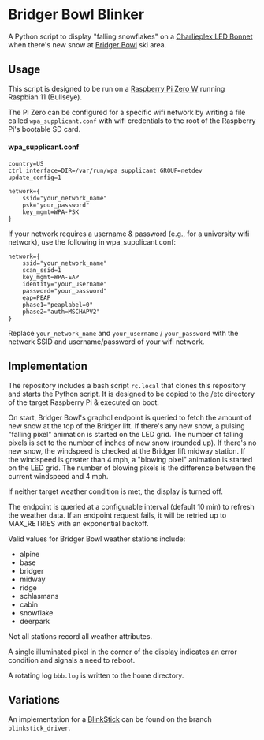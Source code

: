 # Bridger Bowl Blinker

A Python script to display "falling snowflakes" on a [Charlieplex LED Bonnet](https://learn.adafruit.com/adafruit-charlieplex-bonnet/overview) when there's new snow at [Bridger Bowl](https://bridgerbowl.com/weather/history-tables) ski area.

## Usage

This script is designed to be run on a [Raspberry Pi Zero W](https://www.raspberrypi.com/products/raspberry-pi-zero-w/) running Raspbian 11 (Bullseye).

The Pi Zero can be configured for a specific wifi network by writing a file called `wpa_supplicant.conf` with wifi credentials to the root of the Raspberry Pi's bootable SD card.

#### wpa_supplicant.conf
```
country=US
ctrl_interface=DIR=/var/run/wpa_supplicant GROUP=netdev
update_config=1

network={
    ssid="your_network_name"
    psk="your_password"
    key_mgmt=WPA-PSK
}
```

If your network requires a username & password (e.g., for a university wifi network), use the following in wpa_supplicant.conf:

```
network={
    ssid="your_network_name"
    scan_ssid=1
    key_mgmt=WPA-EAP
    identity="your_username"
    password="your_password"
    eap=PEAP
    phase1="peaplabel=0"
    phase2="auth=MSCHAPV2"
}
```

Replace `your_network_name` and `your_username` / `your_password` with the network SSID and username/password of your wifi network.

## Implementation

The repository includes a bash script `rc.local` that clones this repository and starts the Python script.
It is designed to be copied to the /etc directory of the target Raspberry Pi & executed on boot.

On start, Bridger Bowl's graphql endpoint is queried to fetch the amount of new snow at the top of the Bridger lift. If there's any new snow, a pulsing "falling pixel" animation is started on the LED grid. The number of falling pixels is set to the number of inches of new snow (rounded up). If there's no new snow, the windspeed is checked at the Bridger lift midway station. If the windspeed is greater than 4 mph, a "blowing pixel" animation is started on the LED grid. The number of blowing pixels is the difference between the current windspeed and 4 mph.

If neither target weather condition is met, the display is turned off.

The endpoint is queried at a configurable interval (default 10 min) to refresh the weather data. If an endpoint request fails, it will be retried up to MAX_RETRIES with an exponential backoff.

Valid values for Bridger Bowl weather stations include:

- alpine
- base
- bridger
- midway
- ridge
- schlasmans
- cabin
- snowflake
- deerpark

Not all stations record all weather attributes.

A single illuminated pixel in the corner of the display indicates an error condition and signals a need to reboot.

A rotating log `bbb.log` is written to the home directory.

## Variations

An implementation for a [BlinkStick](https://www.blinkstick.com/) can be found on the branch `blinkstick_driver`.
